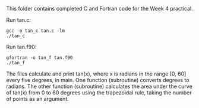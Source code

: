This folder contains completed C and Fortran code for the Week 4 practical.

Run tan.c:

```
gcc -o tan_c tan.c -lm
./tan_c
```

Run tan.f90:

```
gfortran -o tan_f tan.f90
./tan_f
```

The files calculate and print tan(x), where x is radians in the range [0, 60] every five degrees, in main. One function (subroutine) converts degrees to radians. The other function (subroutine) calculates the area under the curve of tan(x) from 0 to 60 degrees using the trapezoidal rule, taking the number of points as an argument. 

